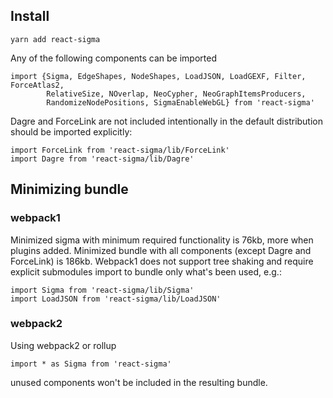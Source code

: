 ## Install

```
yarn add react-sigma
```

Any of the following components can be imported

```
import {Sigma, EdgeShapes, NodeShapes, LoadJSON, LoadGEXF, Filter, ForceAtlas2,
        RelativeSize, NOverlap, NeoCypher, NeoGraphItemsProducers,
        RandomizeNodePositions, SigmaEnableWebGL} from 'react-sigma'
```

Dagre and ForceLink are not included intentionally in the default distribution
should be imported explicitly:

```
import ForceLink from 'react-sigma/lib/ForceLink'
import Dagre from 'react-sigma/lib/Dagre'
```

## Minimizing bundle

### webpack1

Minimized sigma with minimum required functionality is 76kb, more when plugins added.
Minimized bundle with all components (except Dagre and ForceLink) is 186kb.
Webpack1 does not support tree shaking and require explicit submodules import
to bundle only what's been used, e.g.:
```
import Sigma from 'react-sigma/lib/Sigma'
import LoadJSON from 'react-sigma/lib/LoadJSON'
```

### webpack2

Using webpack2 or rollup

```
import * as Sigma from 'react-sigma'
```

unused components won't be included in the resulting bundle.
